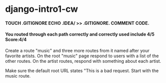 # django-intro1-cw
#### TOUCH .GITIGNORE ECHO .IDEA/ >> .GITIGNORE. COMMENT CODE.
#### You routed through each path correctly and correctly used include 4/5 Score:4/4
Create a route "music" and three more routes from it named after your favorite artists. On the root "music" page respond to users with a list of the other routes. On the artist routes, respond with something about each artist.

Make sure the default root URL states "This is a bad request. Start with the music route.
